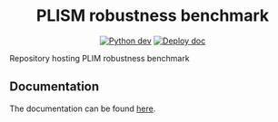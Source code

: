 <div align="center">
<h1>PLISM robustness benchmark</h1>

[![Python dev](https://github.com/owkin/plism-benchmark/actions/workflows/python-app.yml/badge.svg)](https://github.com/owkin/plism-benchmark/actions/workflows/python-app.yml) [![Deploy doc](https://github.com/owkin/plism-benchmark/actions/workflows/page.yml/badge.svg)](https://github.com/owkin/plism-benchmark/actions/workflows/page.yml)
</div>

Repository hosting PLIM robustness benchmark

## Documentation

The documentation can be found [here](https://owkin.github.io/plism-benchmark).
